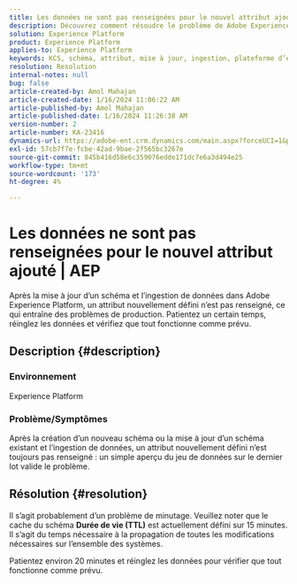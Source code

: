 ```yaml
---
title: Les données ne sont pas renseignées pour le nouvel attribut ajouté | AEP
description: Découvrez comment résoudre le problème de Adobe Experience Platform où un attribut nouvellement défini ne se remplit pas. Attendez et réingérez les données.
solution: Experience Platform
product: Experience Platform
applies-to: Experience Platform
keywords: KCS, schéma, attribut, mise à jour, ingestion, plateforme d’expérience, AEP
resolution: Resolution
internal-notes: null
bug: false
article-created-by: Amol Mahajan
article-created-date: 1/16/2024 11:06:22 AM
article-published-by: Amol Mahajan
article-published-date: 1/16/2024 11:26:38 AM
version-number: 2
article-number: KA-23416
dynamics-url: https://adobe-ent.crm.dynamics.com/main.aspx?forceUCI=1&pagetype=entityrecord&etn=knowledgearticle&id=a1349644-5fb4-ee11-a569-6045bd006079
exl-id: 57cb7f7e-fcbe-42ad-9bae-2f565bc3267e
source-git-commit: 845b416d58e6c359076edde171dc7e6a3d494e25
workflow-type: tm+mt
source-wordcount: '173'
ht-degree: 4%

---
```


# Les données ne sont pas renseignées pour le nouvel attribut ajouté | AEP


Après la mise à jour d’un schéma et l’ingestion de données dans Adobe Experience Platform, un attribut nouvellement défini n’est pas renseigné, ce qui entraîne des problèmes de production. Patientez un certain temps, réinglez les données et vérifiez que tout fonctionne comme prévu.

## Description {#description}


### <b>Environnement</b>

Experience Platform



### <b>Problème/Symptômes</b>

Après la création d’un nouveau schéma ou la mise à jour d’un schéma existant et l’ingestion de données, un attribut nouvellement défini n’est toujours pas renseigné : un simple aperçu du jeu de données sur le dernier lot valide le problème.


## Résolution {#resolution}


Il s’agit probablement d’un problème de minutage. Veuillez noter que le cache du schéma <b>Durée de vie (TTL)</b> est actuellement défini sur 15 minutes. Il s’agit du temps nécessaire à la propagation de toutes les modifications nécessaires sur l’ensemble des systèmes.

Patientez environ 20 minutes et réinglez les données pour vérifier que tout fonctionne comme prévu.
